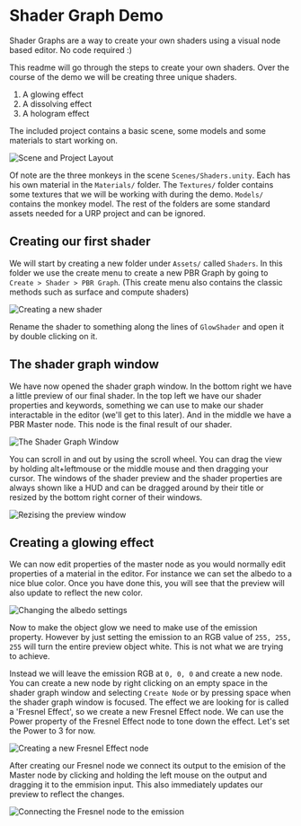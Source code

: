 # Shader Graph Demo

Shader Graphs are a way to create your own shaders using a visual node based editor. No code required :)

This readme will go through the steps to create your own shaders. Over the course of the demo we will be creating three unique shaders.
1. A glowing effect
2. A dissolving effect
3. A hologram effect

The included project contains a basic scene, some models and some materials to start working on.

![Scene and Project Layout](/Images/SceneProjectLayout.PNG)

Of note are the three monkeys in the scene `Scenes/Shaders.unity`. Each has his own material in the `Materials/` folder. The `Textures/` folder contains some textures that we will be working with during the demo. `Models/` contains the monkey model. The rest of the folders are some standard assets needed for a URP project and can be ignored.

## Creating our first shader

We will start by creating a new folder under `Assets/` called `Shaders`. In this folder we use the create menu to create a new PBR Graph by going to `Create > Shader > PBR Graph`. (This create menu also contains the classic methods such as surface and compute shaders)

![Creating a new shader](/Images/CreateNewShader.gif)

Rename the shader to something along the lines of `GlowShader` and open it by double clicking on it.

## The shader graph window

We have now opened the shader graph window. In the bottom right we have a little preview of our final shader. In the top left we have our shader properties and keywords, something we can use to make our shader interactable in the editor (we'll get to this later). And in the middle we have a PBR Master node. This node is the final result of our shader.

![The Shader Graph Window](/Images/ShaderGraphWindow.PNG)

You can scroll in and out by using the scroll wheel. You can drag the view by holding alt+leftmouse or the middle mouse and then dragging your cursor. The windows of the shader preview and the shader properties are always shown like a HUD and  can be dragged around by their title or resized by the bottom right corner of their windows.

![Rezising the preview window](/Images/ResizingPreview.gif)

## Creating a glowing effect

We can now edit properties of the master node as you would normally edit properties of a material in the editor. For instance we can set the albedo to a nice blue color. Once you have done this, you will see that the preview will also update to reflect the new color.

![Changing the albedo settings](/Images/ChangingAlbedo.gif)

Now to make the object glow we need to make use of the emission property. However by just setting the emission to an RGB value of `255, 255, 255` will turn the entire preview  object white. This is not what we are trying to achieve.

Instead we will leave the emission RGB at `0, 0, 0` and create a new node. You can create a new node by right clicking on an empty space in the shader graph window and selecting `Create Node` or by pressing space when the shader graph window is focused. The effect we are looking for is called a 'Fresnel Effect', so we create a new Fresnel Effect node. We can use the Power property of the Fresnel Effect node to tone down the effect. Let's set the Power to 3 for now.

![Creating a new Fresnel Effect node](/Images/CreatingFresnelNode.gif)

After creating our Fresnel node we connect its output to the emision of the Master node by clicking and holding the left mouse on the output and dragging it to the emmision input. This also immediately updates our preview to reflect the changes.

![Connecting the Fresnel node to the emission](/Images/ConnectingFresnelToEmission.gif)

